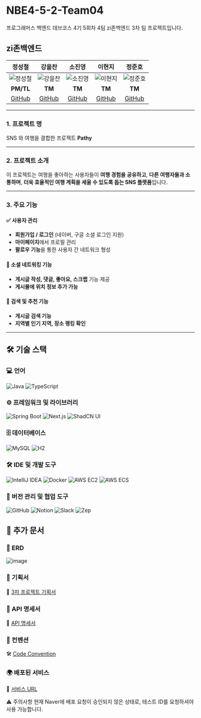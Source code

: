 # NBE4-5-2-Team04

프로그래머스 백엔드 데브코스 4기 5회차 4팀 zi존백엔드 3차 팀 프로젝트입니다.

## zi존백엔드

|                **정성철**                 |                   **강을찬**                   |                   **소진영**                   |                 **이현지**                  |                 **정준호**                  |
| :---------------------------------------: | :--------------------------------------------: | :--------------------------------------------: | :-----------------------------------------: | :-----------------------------------------: |
| ![정성철](https://github.com/jsc5023.png) | ![강을찬](https://github.com/TheGreatKang.png) | ![소진영](https://github.com/Jinyoung0718.png) | ![이현지](https://github.com/cloudmato.png) | ![정준호](https://github.com/junho1131.png) |
|                 **PM/TL**                 |                     **TM**                     |                     **TM**                     |                   **TM**                    |                   **TM**                    |
|   [GitHub](https://github.com/jsc5023)    |   [GitHub](https://github.com/TheGreatKang)    |   [GitHub](https://github.com/Jinyoung0718)    |   [GitHub](https://github.com/cloudmato)    |   [GitHub](https://github.com/junho1131)    |

---

### 1. 프로젝트 명

SNS 와 여행을 결합한 프로젝트 **Pathy**

---

### 2. 프로젝트 소개

이 프로젝트는 여행을 좋아하는 사용자들이 **여행 경험을 공유하고**, **다른 여행자들과 소통하며**, **더욱 효율적인 여행 계획을 세울 수 있도록 돕는 SNS 플랫폼**입니다.

---

### 3. 주요 기능

#### ✅ 사용자 관리

- **회원가입 / 로그인** (네이버, 구글 소셜 로그인 지원)
- **마이페이지**에서 프로필 관리
- **팔로우 기능**을 통한 사용자 간 네트워크 형성

#### 📝 소셜 네트워킹 기능

- **게시글 작성, 댓글, 좋아요, 스크랩** 기능 제공
- **게시물에 위치 정보 추가 가능**

#### 🔎 검색 및 추천 기능

- **게시글 검색 기능**
- **지역별 인기 지역, 장소 랭킹 확인**

---

## 🛠 기술 스택

### 💻 언어

![Java](https://img.shields.io/badge/Java-007396?style=flat&logo=java&logoColor=white)
![TypeScript](https://img.shields.io/badge/TypeScript-3178C6?style=flat&logo=TypeScript&logoColor=white)

### ⚙ 프레임워크 및 라이브러리

![Spring Boot](https://img.shields.io/badge/Spring%20Boot-6DB33F?style=flat&logo=springboot&logoColor=white)
![Next.js](https://img.shields.io/badge/Next.js-000000?style=flat&logo=nextdotjs&logoColor=white)
![ShadCN UI](https://img.shields.io/badge/ShadCN%20UI-FF6F61?style=flat)

### 🗄 데이터베이스

![MySQL](https://img.shields.io/badge/MySQL-4479A1?style=flat&logo=mysql&logoColor=white)
![H2](https://img.shields.io/badge/H2-007396?style=flat)

### 🛠 IDE 및 개발 도구

![IntelliJ IDEA](https://img.shields.io/badge/IntelliJ%20IDEA-000000?style=flat&logo=intellijidea&logoColor=white)
![Docker](https://img.shields.io/badge/Docker-2496ED?style=flat&logo=docker&logoColor=white)
![AWS EC2](https://img.shields.io/badge/AWS%20EC2-569A31?style=flat&logo=amazonaws&logoColor=white)
![AWS ECS](https://img.shields.io/badge/Nginx-232F3E?style=flat&logo=amazonaws&logoColor=white)

### 🔧 버전 관리 및 협업 도구

![GitHub](https://img.shields.io/badge/GitHub-181717?style=flat&logo=github&logoColor=white)
![Notion](https://img.shields.io/badge/Notion-000000?style=flat&logo=notion&logoColor=white)
![Slack](https://img.shields.io/badge/Slack-4A154B?style=flat&logo=slack&logoColor=white)
![Zep](https://img.shields.io/badge/Zep-FF6F61?style=flat)

## 📌 추가 문서

### 🔗 ERD

![image](https://github.com/user-attachments/assets/328f1577-5b53-4c7c-a393-cabb1a463174)

### 🔗 기획서

📜 [3차 프로젝트 기획서](https://www.notion.so/3-1c73550b7b55805aa206c397506b14da?p=1cf3550b7b5580e987c3ed821798be8f&pm=s)

### 🔗 API 명세서

📌 [API 명세서](https://www.notion.so/API-1aa3550b7b5580569632f44bf8c681d1)

### 🔗 컨벤션

🛠 [Code Convention](https://www.notion.so/1a73550b7b5580abb9c8c8f25fb5febc)

### 🌍 배포된 서비스

🔗 [서비스 URL](https://pahtymytravelpathy.duckdns.org/)

⚠ 주의사항 현재 Naver에 배포 요청이 승인되지 않은 상태로, 테스트 ID를 요청하셔야 사용 가능합니다.
